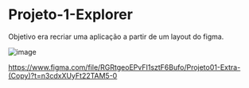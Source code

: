 # Projeto-1-Explorer
Objetivo era recriar uma aplicação a partir de um layout do figma.

![image](https://user-images.githubusercontent.com/92688057/217855888-f0494e9f-bf5a-4042-91d2-23fe59078e6d.png)

https://www.figma.com/file/RGRtgeoEPvFI1sztF6Bufo/Projeto01-Extra-(Copy)?t=n3cdxXUyFt22TAM5-0

